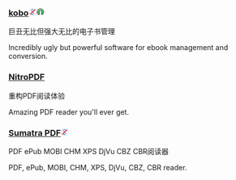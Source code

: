 ### [kobo](https://www.kobo.com/desktop)![](/assets/图片2.png)![](/assets/open-source-icon.png)

巨丑无比但强大无比的电子书管理

Incredibly ugly but powerful software for ebook management and conversion.

### [NitroPDF](https://www.gonitro.com/pdf-reader)

重构PDF阅读体验

Amazing PDF reader you'll ever get.

### [Sumatra PDF](http://www.sumatrapdfreader.org/free-pdf-reader.html)![](/assets/图片2.png)

PDF ePub MOBI CHM XPS DjVu CBZ CBR阅读器

PDF, ePub, MOBI, CHM, XPS, DjVu, CBZ, CBR reader.


